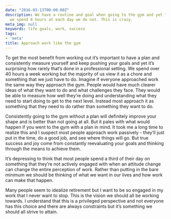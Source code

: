 ```yaml
---
date: "2016-03-13T00:00:00Z"
description: We have a routine and goal when going to the gym and yet for something
  we spend 8 hours at each day we do not. This is crazy.
meta_img: null
keywords: life goals, work, success
tags:
- 'meta'
title: Approach work like the gym
---
```


To get the most benefit from working out it’s important to have a plan and consistently measure yourself and keep pushing your goals and yet it’s surprising how rarely that’s done in a professional setting. We spend over 40 hours a week working but the majority of us view it as a chore and something that we just have to do. Imagine if everyone approached work the same way they approach the gym. People would have much clearer ideas of what they want to do and what challenges they face. They would be able to measure how well they’re doing and understanding what they need to start doing to get to the next level. Instead most approach it as something that they need to do rather than something they want to do.

Consistently going to the gym without a plan will definitely improve your shape and is better than not going at all. But it pales with what would happen if you went to the gym with a plan in mind. It took me a long time to realize this and I suspect most people approach work passively - they’ll just put in the time, do a good job, and see where things will go. But true success and joy come from constantly reevaluating your goals and thinking through the means to achieve them.

It’s depressing to think that most people spend a third of their day on something that they’re not actively engaged with when an attitude change can change the entire perception of work. Rather than putting in the bare minimum we should be thinking of what we want in our lives and how work can make that happen.

Many people seem to idealize retirement but I want to be so engaged in my work that I never want to stop. This is the vision we should all be working towards. I understand that this is a privileged perspective and not everyone has this choice and there are always constraints but it’s something we should all strive to attain.
